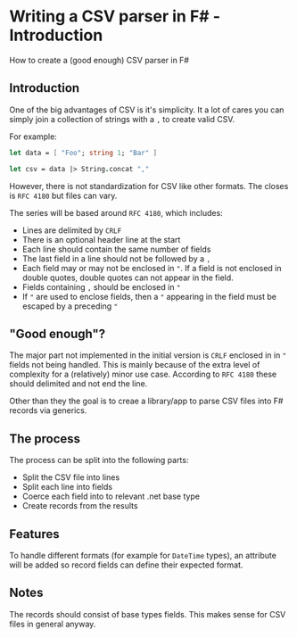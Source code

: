 <meta name="daria:article_id" content="writing_a_csv_parser_in_fsharp_part_1">
<meta name="daria:title" content="Part 1">
<meta name="daria:title_slug" content="part_1">
<meta name="daria:order" content="0">
<meta name="daria:created_on" content="2022-06-19">
<meta name="daria:tags" content="fsharp,csv">
<meta name="daria:image" content="twitter">

# Writing a CSV parser in F# - Introduction

How to create a (good enough) CSV parser in F#

## Introduction

One of the big advantages of CSV is it's simplicity. It a lot of cares you can simply join a collection of strings with a `,` to create valid CSV.

For example:

```fsharp
let data = [ "Foo"; string 1; "Bar" ]

let csv = data |> String.concat ","
```

However, there is not standardization for CSV like other formats. The closes is `RFC 4180` but files can vary.

The series will be based around `RFC 4180`, which includes:

* Lines are delimited by `CRLF`
* There is an optional header line at the start
* Each line should contain the same number of fields
* The last field in a line should not be followed by a `,`
* Each field may or may not be enclosed in `"`. If a field is not enclosed in double quotes, double quotes can not appear in the field.
* Fields containing `,` should be enclosed in `"`
* If `"` are used to enclose fields, then a `"` appearing in the field must be escaped by a preceding `"`

## "Good enough"?

The major part not implemented in the initial version is `CRLF` enclosed in in `"` fields not being handled. This is mainly because of the extra level of complexity for a (relatively) minor use case. According to `RFC 4180` these should delimited and not end the line.

Other than they the goal is to creae a library/app to parse CSV files into F# records via generics.

## The process

The process can be split into the following parts:

* Split the CSV file into lines
* Split each line into fields
* Coerce each field into to relevant .net base type
* Create records from the results

## Features

To handle different formats (for example for `DateTime` types), an attribute will be added so record fields can define their expected format.

## Notes

The records should consist of base types fields. This makes sense for CSV files in general anyway. 